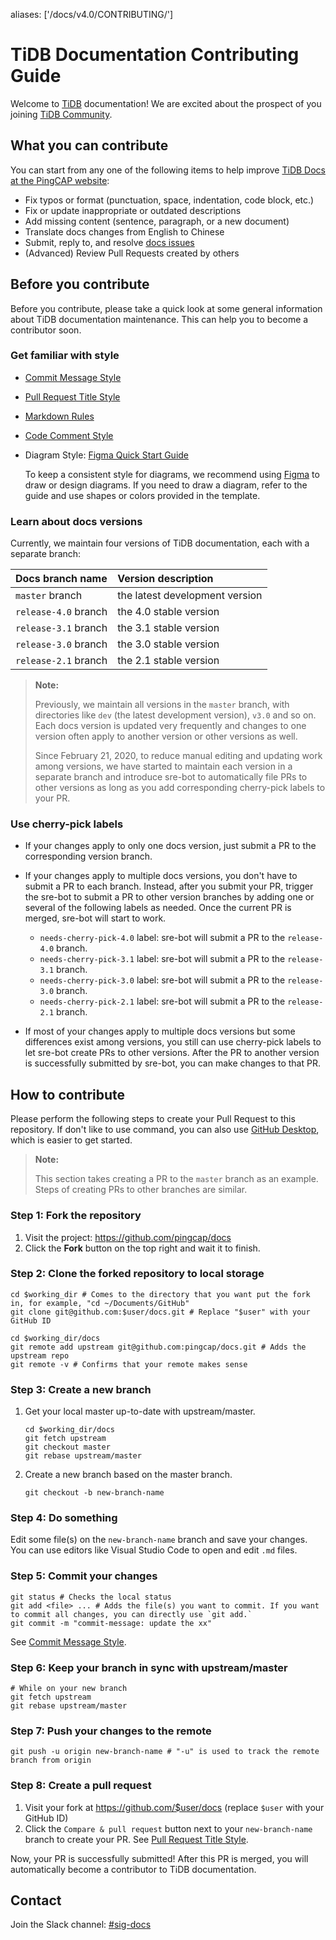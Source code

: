 aliases: ['/docs/v4.0/CONTRIBUTING/']
# TiDB Documentation Contributing Guide

Welcome to [TiDB](https://github.com/pingcap/tidb) documentation! We are excited about the prospect of you joining [TiDB Community](https://github.com/pingcap/community/).

## What you can contribute

You can start from any one of the following items to help improve [TiDB Docs at the PingCAP website](https://docs.pingcap.com/tidb/v4.0):

- Fix typos or format (punctuation, space, indentation, code block, etc.)
- Fix or update inappropriate or outdated descriptions
- Add missing content (sentence, paragraph, or a new document)
- Translate docs changes from English to Chinese
- Submit, reply to, and resolve [docs issues](https://github.com/pingcap/docs/issues)
- (Advanced) Review Pull Requests created by others

## Before you contribute

Before you contribute, please take a quick look at some general information about TiDB documentation maintenance. This can help you to become a contributor soon.

### Get familiar with style

- [Commit Message Style](https://github.com/pingcap/community/blob/master/contributors/commit-message-pr-style.md#how-to-write-a-good-commit-message)
- [Pull Request Title Style](https://github.com/pingcap/community/blob/master/contributors/commit-message-pr-style.md#pull-request-title-style)
- [Markdown Rules](/resources/markdownlint-rules.md)
- [Code Comment Style](https://github.com/pingcap/community/blob/master/contributors/code-comment-style.md)
- Diagram Style: [Figma Quick Start Guide](https://github.com/pingcap/community/blob/master/contributors/figma-quick-start-guide.md)

    To keep a consistent style for diagrams, we recommend using [Figma](https://www.figma.com/) to draw or design diagrams. If you need to draw a diagram, refer to the guide and use shapes or colors provided in the template.

### Learn about docs versions

Currently, we maintain four versions of TiDB documentation, each with a separate branch:

| Docs branch name | Version description |
| :--- | :--- |
| `master` branch | the latest development version |
| `release-4.0` branch | the 4.0 stable version |
| `release-3.1` branch | the 3.1 stable version |
| `release-3.0` branch | the 3.0 stable version |
| `release-2.1` branch | the 2.1 stable version |

> **Note:**
>
> Previously, we maintain all versions in the `master` branch, with directories like `dev` (the latest development version), `v3.0` and so on. Each docs version is updated very frequently and changes to one version often apply to another version or other versions as well.
>
> Since February 21, 2020, to reduce manual editing and updating work among versions, we have started to maintain each version in a separate branch and introduce sre-bot to automatically file PRs to other versions as long as you add corresponding cherry-pick labels to your PR.

### Use cherry-pick labels

- If your changes apply to only one docs version, just submit a PR to the corresponding version branch.

- If your changes apply to multiple docs versions, you don't have to submit a PR to each branch. Instead, after you submit your PR, trigger the sre-bot to submit a PR to other version branches by adding one or several of the following labels as needed. Once the current PR is merged, sre-bot will start to work.

    - `needs-cherry-pick-4.0` label: sre-bot will submit a PR to the `release-4.0` branch.
    - `needs-cherry-pick-3.1` label: sre-bot will submit a PR to the `release-3.1` branch.
    - `needs-cherry-pick-3.0` label: sre-bot will submit a PR to the `release-3.0` branch.
    - `needs-cherry-pick-2.1` label: sre-bot will submit a PR to the `release-2.1` branch.

- If most of your changes apply to multiple docs versions but some differences exist among versions, you still can use cherry-pick labels to let sre-bot create PRs to other versions. After the PR to another version is successfully submitted by sre-bot, you can make changes to that PR.

## How to contribute

Please perform the following steps to create your Pull Request to this repository. If don't like to use command, you can also use [GitHub Desktop](https://desktop.github.com/), which is easier to get started.

> **Note:**
>
> This section takes creating a PR to the `master` branch as an example. Steps of creating PRs to other branches are similar.

### Step 1: Fork the repository

1. Visit the project: <https://github.com/pingcap/docs>
2. Click the **Fork** button on the top right and wait it to finish.

### Step 2: Clone the forked repository to local storage

```
cd $working_dir # Comes to the directory that you want put the fork in, for example, "cd ~/Documents/GitHub"
git clone git@github.com:$user/docs.git # Replace "$user" with your GitHub ID

cd $working_dir/docs
git remote add upstream git@github.com:pingcap/docs.git # Adds the upstream repo
git remote -v # Confirms that your remote makes sense
```

### Step 3: Create a new branch

1. Get your local master up-to-date with upstream/master.

    ```
    cd $working_dir/docs
    git fetch upstream
    git checkout master
    git rebase upstream/master
    ```

2. Create a new branch based on the master branch.

    ```
    git checkout -b new-branch-name
    ```

### Step 4: Do something

Edit some file(s) on the `new-branch-name` branch and save your changes. You can use editors like Visual Studio Code to open and edit `.md` files.

### Step 5: Commit your changes

```
git status # Checks the local status
git add <file> ... # Adds the file(s) you want to commit. If you want to commit all changes, you can directly use `git add.`
git commit -m "commit-message: update the xx"
```

See [Commit Message Style](https://github.com/pingcap/community/blob/master/contributors/commit-message-pr-style.md#how-to-write-a-good-commit-message).

### Step 6: Keep your branch in sync with upstream/master

```
# While on your new branch
git fetch upstream
git rebase upstream/master
```

### Step 7: Push your changes to the remote

```
git push -u origin new-branch-name # "-u" is used to track the remote branch from origin
```

### Step 8: Create a pull request

1. Visit your fork at <https://github.com/$user/docs> (replace `$user` with your GitHub ID)
2. Click the `Compare & pull request` button next to your `new-branch-name` branch to create your PR. See [Pull Request Title Style](https://github.com/pingcap/community/blob/master/contributors/commit-message-pr-style.md#pull-request-title-style).

Now, your PR is successfully submitted! After this PR is merged, you will automatically become a contributor to TiDB documentation.

## Contact

Join the Slack channel: [#sig-docs](https://slack.tidb.io/invite?team=tidb-community&channel=sig-docs&ref=pingcap-docs)
